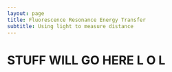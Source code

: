 ```yaml
---
layout: page
title: Fluorescence Resonance Energy Transfer
subtitle: Using light to measure distance
---
```


# STUFF WILL GO HERE L O L